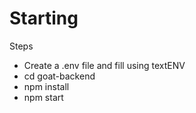 # Starting

Steps

- Create a .env file and fill using textENV
- cd goat-backend
- npm install
- npm start
